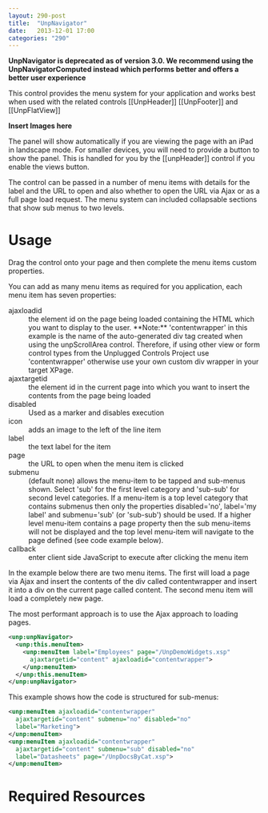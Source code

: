 ```yaml
---
layout: 290-post
title:  "UnpNavigator"
date:   2013-12-01 17:00
categories: "290"
---
```


**UnpNavigator is deprecated as of version 3.0. We recommend using the UnpNavigatorComputed instead which performs better and offers a better user experience**

This control provides the menu system for your application and works best when used with the related controls [[UnpHeader]] [[UnpFooter]] and [[UnpFlatView]]

**Insert Images here**

The panel will show automatically if you are viewing the page with an iPad in landscape mode. For smaller devices, you will need to provide a button to show the panel. This is handled for you by the [[unpHeader]] control if you enable the views button.

The control can be passed in a number of menu items with details for the label and the URL to open and also whether to open the URL via Ajax or as a full page load request.
The menu system can included collapsable sections that show sub menus to two levels.

# Usage
Drag the control onto your page and then complete the menu items custom properties.

You can add as many menu items as required for you application, each menu item has seven properties:

<dl class="dl-horizontal">
  <dt>ajaxloadid</dt><dd>the element id on the page being loaded containing the HTML which you want to display to the user. 
**Note:** 'contentwrapper' in this example is the name of the auto-generated div tag created when using the unpScrollArea control. Therefore, if using other view or form control types from the Unplugged Controls Project use 'contentwrapper' otherwise use your own custom div wrapper in your target XPage.</dd>
  <dt>ajaxtargetid</dt><dd>the element id in the current page into which you want to insert the contents from the page being loaded</dd>
  <dt>disabled</dt><dd>Used as a marker and disables execution</dd>
  <dt>icon</dt><dd>adds an image to the left of the line item </dd>
  <dt>label</dt><dd>the text label for the item</dd>
  <dt>page</dt><dd>the URL to open when the menu item is clicked</dd>
  <dt>submenu</dt><dd>(default none) allows the menu-item to be tapped and sub-menus shown. Select 'sub' for the first level category and 'sub-sub' for second level categories. If a menu-item is a top level category that contains submenus then only the properties disabled='no', label='my label' and submenu='sub' (or 'sub-sub') should be used. If a higher level menu-item contains a page property then the sub menu-items will not be displayed and the top level menu-item will navigate to the page defined (see code example below). </dd>
  <dt>callback</dt><dd>enter client side JavaScript to execute after clicking the menu item</dd>
</dl>

In the example below there are two menu items. The first will load a page via Ajax and insert the contents of the div called contentwrapper and insert it into a div on the current page called content. The second menu item will load a completely new page.

The most performant approach is to use the Ajax approach to loading pages.

```xml
<unp:unpNavigator>
  <unp:this.menuItem>
    <unp:menuItem label="Employees" page="/UnpDemoWidgets.xsp"
      ajaxtargetid="content" ajaxloadid="contentwrapper">
    </unp:menuItem>
  </unp:this.menuItem>
</unp:unpNavigator>
```

This example shows how the code is structured for sub-menus:

```xml
<unp:menuItem ajaxloadid="contentwrapper"
  ajaxtargetid="content" submenu="no" disabled="no"
  label="Marketing">
</unp:menuItem>
<unp:menuItem ajaxloadid="contentwrapper"
  ajaxtargetid="content" submenu="sub" disabled="no"
  label="Datasheets" page="/UnpDocsByCat.xsp">
</unp:menuItem>
```

# Required Resources
